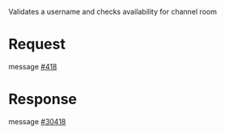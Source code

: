 Validates a username and checks availability for channel room

# Request
message [#418](../../proto/README.md#action_418)

# Response
message [#30418](../../proto/README.md#action_30418)